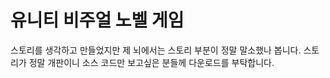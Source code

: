 # 유니티 비주얼 노벨 게임

스토리를 생각하고 만들었지만 제 뇌에서는 스토리 부분이 정말 말소했나 봅니다.
스토리가 정말 개판이니 소스 코드만 보고싶은 분들께 다운로드를 부탁합니다.
